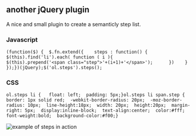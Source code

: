 <article><h2>another jQuery plugin</h2><p>A nice and small plugin to create a semanticly step list.</p><h3>Javascript</h3><pre><code>(function($) {  $.fn.extend({    steps : function() {      $(this).find('li').each( function ( i ){         $(this).prepend('&#60;span class="step"&#62;'+(i+1)+'&#60;/span&#62;');      })    }  });})(jQuery);$('ol.steps').steps();</code></pre><h3>CSS</h3><pre><code>ol.steps li {   float: left;  padding: 5px;}ol.steps li span.step {   border: 1px solid red;  -webkit-border-radius: 20px;  -moz-border-radius: 10px;  line-height:18px;  width: 20px;  height:20px;  margin-right: 5px;  display:inline-block;  text-align:center;  color:#fff;  font-weight:bold;  background-color:#f00;}</code></pre><img src="http://media.tumblr.com/tumblr_kw3qkxGZhh1qz6slb.png" alt="example of steps in action"></article>